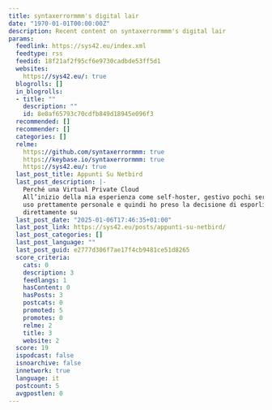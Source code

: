 ```yaml
---
title: syntaxerrormmm's digital lair
date: "1970-01-01T00:00:00Z"
description: Recent content on syntaxerrormmm's digital lair
params:
  feedlink: https://sys42.eu/index.xml
  feedtype: rss
  feedid: 18f21af2f95cf6e9730cadbde53ff5d1
  websites:
    https://sys42.eu/: true
  blogrolls: []
  in_blogrolls:
  - title: ""
    description: ""
    id: 8e0af65793c70cdfb849d18945e096f3
  recommended: []
  recommender: []
  categories: []
  relme:
    https://github.com/syntaxerrormmm: true
    https://keybase.io/syntaxerrormmm: true
    https://sys42.eu/: true
  last_post_title: Appunti Su Netbird
  last_post_description: |-
    Perché una Virtual Private Cloud
    All’inizio della mia esperienza come self-hoster, gestivo pochi servizi ad
    uso prettamente personale e quindi ho preso la decisione di esporli
    direttamente su
  last_post_date: "2025-01-06T17:46:35+01:00"
  last_post_link: https://sys42.eu/posts/appunti-su-netbird/
  last_post_categories: []
  last_post_language: ""
  last_post_guid: e2777d306f7ae17f4cb9481ce51d8265
  score_criteria:
    cats: 0
    description: 3
    feedlangs: 1
    hasContent: 0
    hasPosts: 3
    postcats: 0
    promoted: 5
    promotes: 0
    relme: 2
    title: 3
    website: 2
  score: 19
  ispodcast: false
  isnoarchive: false
  innetwork: true
  language: it
  postcount: 5
  avgpostlen: 0
---
```

